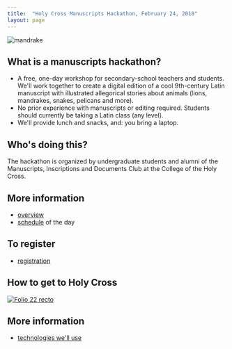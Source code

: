 ```yaml
---
title:  "Holy Cross Manuscripts Hackathon, February 24, 2018"
layout: page
---
```




![mandrake](http://www.homermultitext.org/iipsrv?OBJ=IIP,1.0&FIF=/project/homer/pyramidal/deepzoom/ecod/bern318imgs/v1/bern318_019r.tif&RGN=0.1632,0.4317,0.4943,0.08636&wID=600&CVT=JPEG)


## What is a manuscripts hackathon?

-   A free, one-day workshop for secondary-school teachers and students.  We'll work together to create a digital edition of a cool 9th-century Latin  manuscript with illustrated allegorical stories about animals (lions, mandrakes, snakes, pelicans and more).
-  No prior experience with manuscripts or editing required. Students should currently be taking a Latin class (any level).
-  We'll provide lunch and snacks, and: you bring a laptop.


## Who's doing this?

The hackathon is organized by undergraduate students and alumni of the Manuscripts, Inscriptions and Documents Club at the College of the Holy Cross.


## More information

-   [overview](overview)
-   [schedule](schedule) of the day

## To register

-   [registration](registration)



##  How to get to Holy Cross
[![Folio 22 recto](http://www.homermultitext.org/iipsrv?OBJ=IIP,1.0&FIF=/project/homer/pyramidal/deepzoom/ecod/bern318imgs/v1/bern318_022r.tif&RGN=0.1041,0.3373,0.5885,0.3833&wID=300&CVT=JPEG)](https://www.holycross.edu/visitors)

## More information

-  [technologies we'll use](tech)
